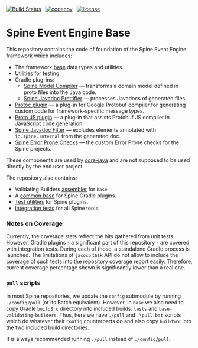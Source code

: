 [![Build Status][travis-badge]][travis] &nbsp; 
[![codecov][codecov-badge]][codecov] &nbsp;
[![license][license-badge]][license]

# Spine Event Engine Base

This repository contains the code of foundation of the Spine Event Engine framework which includes:

* The framework [base](base) data types and utilities.
* [Utilities for testing](testlib).
* Gradle plug-ins:
  * [Spine Model Compiler](tools/model-compiler) — transforms a domain model defined in proto files 
    into the Java code.
  * [Spine Javadoc Prettifier](tools/javadoc-style) — processes Javadocs of generated files.
* [Protoc plugin](tools/protoc-plugin) — a plug-in for Google Protobuf compiler for generating 
  custom code for framework-specific message types.
* [Proto JS plugin](tools/proto-js-plugin) — a plug-in that assists Protobuf JS compiler in 
  JavaScript code generation.
* [Spine Javadoc Filter](tools/javadoc-filter) — excludes elements annotated with 
  `io.spine.Internal` from the generated doc.
* [Spine Error Prone Checks](tools/errorprone-checks) — the custom Error Prone checks for the
  Spine projects.

These components are used by [core-java](https://github.com/SpineEventEngine/core-java) and are not
supposed to be used directly by the end user project.

The repository also contains:

* Validating Builders [assembler](base-validating-builders) for `base`.
* A [common base](tools/plugin-base) for Spine Gradle plugins.
* [Test utilities](tools/plugin-testlib) for Spine plugins.
* [Integration tests](tests) for all Spine tools.

### Notes on Coverage

Currently, the coverage stats reflect the hits gathered from unit tests. However, Gradle plugins - 
a significant part of this repository - are covered with integration tests. During each of those, a 
standalone Gradle process is launched. The limitations of `jacoco` task API do not allow to include 
the coverage of such tests into the repository coverage report easily. Therefore, current coverage 
percentage shown is significantly lower than a real one.

### `pull` scripts

In most Spine repositories, we update the `config` submodule by running `./config/pull` (or its
Batch equivalent). However, in `base` we also need to copy Gradle `buildSrc` directory into included
builds: `tests` and `base-validating-builders`. Thus, here we have `./pull` and `.\pull.bat`
scripts which do whatever their `config` counterparts do and also copy `buildSrc` into the two
included build directories.

It is always recommended running `./pull` instead of `./config/pull`.


[travis]: https://travis-ci.com/SpineEventEngine/base
[travis-badge]: https://travis-ci.com/SpineEventEngine/base.svg?branch=master
[codecov]: https://codecov.io/gh/SpineEventEngine/base
[codecov-badge]: https://codecov.io/gh/SpineEventEngine/base/branch/master/graph/badge.svg
[license-badge]: https://img.shields.io/badge/license-Apache%20License%202.0-blue.svg?style=flat
[license]: http://www.apache.org/licenses/LICENSE-2.0
